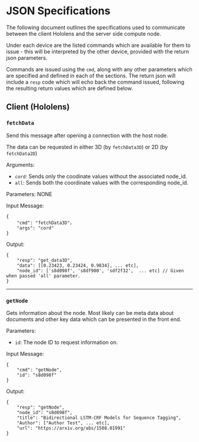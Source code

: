 # JSON Specifications

The following document outlines the specifications used to communicate between the 
client Hololens and the server side compute node.

Under each device are the listed commands which are available for them to issue - 
this will be interpreted by the other device, provided with the return json parameters.

Commands are issued using the `cmd`, along with any other parameters which are specified 
and defined in each of the sections. The return json will include a `resp` code which will
echo back the command issued, following the resulting return values which are defined below.

## Client (Hololens)

### `fetchData`
Send this message after opening a connection with the host node.

The data can be requested in either 3D (by `fetchData3D`) or 2D (by `fetchData2D`)

Arguments:
* `cord`: Sends only the coodinate values without the associated node_id.
* `all`: Sends both the coordinate values with the corresponding node_id.

Parameters: NONE

Input Message:

	{ 
		"cmd": "fetchData3D"， 
		"args": "cord"
	}

Output:
	
	{
		"resp": "get_data3D",
		"data": [[0.23423, 0.23424, 0.9834], ... etc],
		"node_id": ['s8d098f', 's8df900', 'sdf2f32',  ... etc] // Given when passed 'all' parameter.
	}

---
### `getNode`
Gets information about the node. Most likely can be meta data about documents and other key data 
which can be presented in the front end.

Parameters:
* `id`: The node ID to request information on.

Input Message:

	{
		"cmd": "getNode",
		"id": "s8d098f"
	}

Output:

	{
		"resp": "getNode",	
		"node_id": "s8d098f",
		"title": "Bidirectional LSTM-CRF Models for Sequence Tagging",
		"Author": ["Author Test", ... etc],
		"url": "https://arxiv.org/abs/1508.01991"
	}
